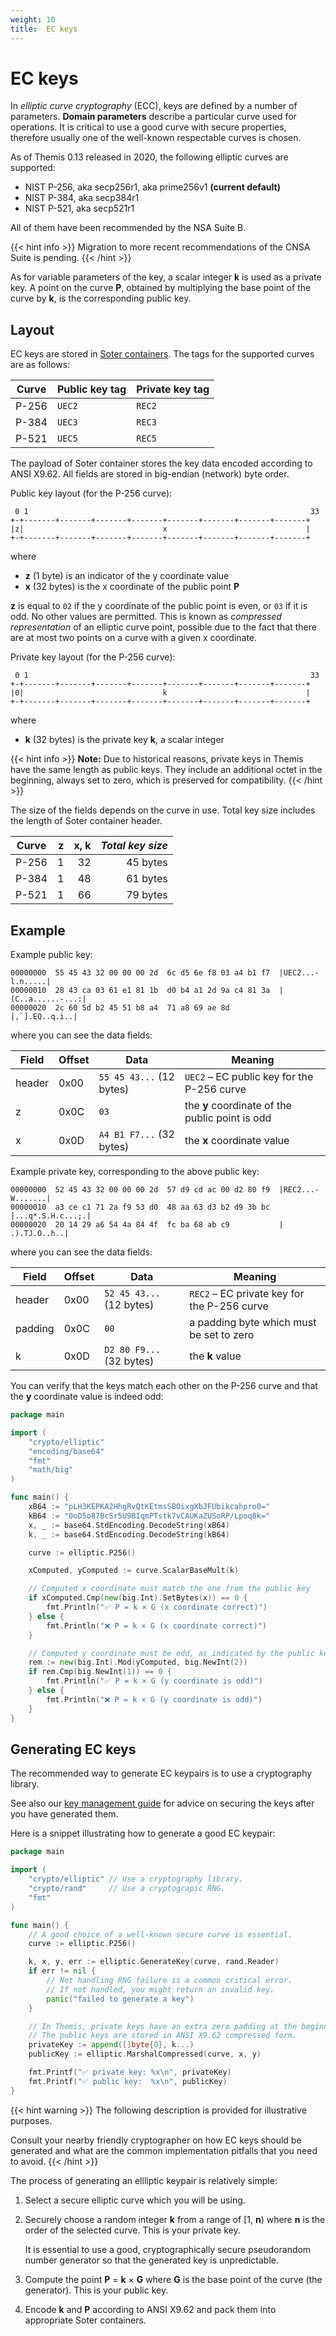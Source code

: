 ```yaml
---
weight: 10
title:  EC keys
---
```


# EC keys

In *elliptic curve cryptography* (ECC), keys are defined by a number of parameters.
**Domain parameters** describe a particular curve used for operations.
It is critical to use a good curve with secure properties,
therefore usually one of the well-known respectable curves is chosen.

As of Themis 0.13 released in 2020,
the following elliptic curves are supported:

  - NIST P-256, aka secp256r1, aka prime256v1 **(current default)**
  - NIST P-384, aka secp384r1
  - NIST P-521, aka secp521r1

All of them have been recommended by the NSA Suite B.

{{< hint info >}}
Migration to more recent recommendations of the CNSA Suite is pending.
{{< /hint >}}

As for variable parameters of the key,
a scalar integer **k** is used as a private key.
A point on the curve **P**, obtained by multiplying the base point of the curve by **k**, is the corresponding public key.

## Layout

EC keys are stored in [Soter containers](../../common/#soter-container).
The tags for the supported curves are as follows:

| Curve | Public key tag | Private key tag |
| ----- | -------------- | --------------- |
| P-256 | `UEC2`         | `REC2`          |
| P-384 | `UEC3`         | `REC3`          |
| P-521 | `UEC5`         | `REC5`          |

The payload of Soter container stores the key data encoded according to ANSI X9.62.
All fields are stored in big-endian (network) byte order.

Public key layout (for the P-256 curve):

     0 1                                                               33
    +-+-------+-------+-------+-------+-------+-------+-------+-------+
    |z|                               x                               |
    +-+-------+-------+-------+-------+-------+-------+-------+-------+

where

  - **z** (1 byte) is an indicator of the y coordinate value
  - **x** (32 bytes) is the x coordinate of the public point **P**

**z** is equal to `02` if the y coordinate of the public point is even, or `03` if it is odd.
No other values are permitted.
This is known as *compressed representation* of an elliptic curve point,
possible due to the fact that there are at most two points on a curve with a given x coordinate.

Private key layout (for the P-256 curve):

     0 1                                                               33
    +-+-------+-------+-------+-------+-------+-------+-------+-------+
    |0|                               k                               |
    +-+-------+-------+-------+-------+-------+-------+-------+-------+

where

  - **k** (32 bytes) is the private key **k**, a scalar integer

{{< hint info >}}
**Note:**
Due to historical reasons, private keys in Themis have the same length as public keys.
They include an additional octet in the beginning, always set to zero,
which is preserved for compatibility.
{{< /hint >}}

The size of the fields depends on the curve in use.
Total key size includes the length of Soter container header.

| Curve |  z | x, k | *Total key size* |
| ----- | --:| ----:| ----------------:|
| P-256 |  1 |   32 |         45 bytes |
| P-384 |  1 |   48 |         61 bytes |
| P-521 |  1 |   66 |         79 bytes |

## Example

Example public key:

```
00000000  55 45 43 32 00 00 00 2d  6c d5 6e f8 03 a4 b1 f7  |UEC2...-l.n.....|
00000010  28 43 ca 03 61 e1 81 1b  d0 b4 a1 2d 9a c4 81 3a  |(C..a......-...:|
00000020  2c 60 5d b2 45 51 b8 a4  71 a8 69 ae 8d           |,`].EQ..q.i..|
```

where you can see the data fields:

| Field   | Offset | Data                     | Meaning |
| ------- | ------ | ------------------------ | ------- |
| header  | 0x00   | `55 45 43...` (12 bytes) | `UEC2` – EC public key for the P-256 curve |
| z       | 0x0C   | `03`                     | the **y** coordinate of the public point is odd |
| x       | 0x0D   | `A4 B1 F7...` (32 bytes) | the **x** coordinate value |

Example private key, corresponding to the above public key:

```
00000000  52 45 43 32 00 00 00 2d  57 d9 cd ac 00 d2 80 f9  |REC2...-W.......|
00000010  a3 ce c1 71 2a f9 53 d0  48 aa 63 d3 b2 d9 3b bc  |...q*.S.H.c...;.|
00000020  20 14 29 a6 54 4a 84 4f  fc ba 68 ab c9           | .).TJ.O..h..|
```

where you can see the data fields:

| Field   | Offset | Data                     | Meaning |
| ------- | ------ | ------------------------ | ------- |
| header  | 0x00   | `52 45 43...` (12 bytes) | `REC2` – EC private key for the P-256 curve |
| padding | 0x0C   | `00`                     | a padding byte which must be set to zero |
| k       | 0x0D   | `D2 80 F9...` (32 bytes) | the **k** value |

You can verify that the keys match each other on the P-256 curve
and that the **y** coordinate value is indeed odd:

```go
package main

import (
	"crypto/elliptic"
	"encoding/base64"
	"fmt"
	"math/big"
)

func main() {
	xB64 := "pLH3KEPKA2HhgRvQtKEtmsSBOixgXbJFUbikcahpro0="
	kB64 := "0oD5o87BcSr5U9BIqmPTstk7vCAUKaZUSoRP/Lpoq8k="
	x, _ := base64.StdEncoding.DecodeString(xB64)
	k, _ := base64.StdEncoding.DecodeString(kB64)

	curve := elliptic.P256()

	xComputed, yComputed := curve.ScalarBaseMult(k)

	// Computed x coordinate must match the one from the public key
	if xComputed.Cmp(new(big.Int).SetBytes(x)) == 0 {
		fmt.Println("✅ P = k × G (x coordinate correct)")
	} else {
		fmt.Println("❌ P = k × G (x coordinate correct)")
	}

	// Computed y coordinate must be odd, as indicated by the public key
	rem := new(big.Int).Mod(yComputed, big.NewInt(2))
	if rem.Cmp(big.NewInt(1)) == 0 {
		fmt.Println("✅ P = k × G (y coordinate is odd)")
	} else {
		fmt.Println("❌ P = k × G (y coordinate is odd)")
	}
}
```

## Generating EC keys

The recommended way to generate EC keypairs is to use a cryptography library.

See also our [key management guide](/themis/crypto-theory/key-management/)
for advice on securing the keys after you have generated them.

Here is a snippet illustrating how to generate a good EC keypair:

```go
package main

import (
	"crypto/elliptic" // Use a cryptography library.
	"crypto/rand"     // Use a cryptograpic RNG.
	"fmt"
)

func main() {
	// A good choice of a well-known secure curve is essential.
	curve := elliptic.P256()

	k, x, y, err := elliptic.GenerateKey(curve, rand.Reader)
	if err != nil {
		// Not handling RNG failure is a common critical error.
		// If not handled, you might return an invalid key.
		panic("failed to generate a key")
	}

	// In Themis, private keys have an extra zero padding at the beginning.
	// The public keys are stored in ANSI X9.62 compressed form.
	privateKey := append([]byte{0}, k...)
	publicKey := elliptic.MarshalCompressed(curve, x, y)

	fmt.Printf("✅ private key: %x\n", privateKey)
	fmt.Printf("✅ public key:  %x\n", publicKey)
}
```

{{< hint warning >}}
The following description is provided for illustrative purposes.

Consult your nearby friendly cryptographer on how EC keys should be generated
and what are the common implementation pitfalls that you need to avoid.
{{< /hint >}}

The process of generating an ellliptic keypair is relatively simple:

 1. Select a secure elliptic curve which you will be using.

 2. Securely choose a random integer **k** from a range of [1, **n**)
    where **n** is the order of the selected curve.
    This is your private key.

    It is essential to use a good, cryptographically secure pseudorandom number generator
    so that the generated key is unpredictable.

 3. Compute the point **P** = **k** × **G**
    where **G** is the base point of the curve (the generator).
    This is your public key.

 4. Encode **k** and **P** according to ANSI X9.62
    and pack them into appropriate Soter containers.
